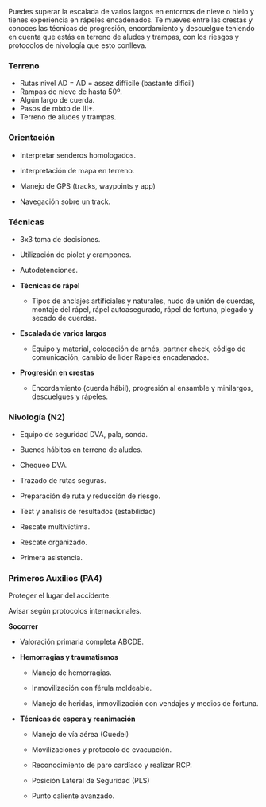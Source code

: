 Puedes superar la escalada de varios largos en entornos de nieve o hielo y tienes experiencia en rápeles encadenados. Te mueves entre las crestas y conoces las técnicas de progresión, encordamiento y descuelgue teniendo en cuenta que estás en terreno de aludes y trampas, con los riesgos y protocolos de nivología que esto conlleva.

### **Terreno**

- Rutas nivel AD = AD = assez difficile (bastante difícil)
- Rampas de nieve de hasta 50º.
- Algún largo de cuerda.
- Pasos de mixto de III+.
- Terreno de aludes y trampas.

### **Orientación**

- Interpretar senderos homologados.

- Interpretación de mapa en terreno.

- Manejo de GPS (tracks, waypoints y app)

- Navegación sobre un track.

### Técnicas

- 3x3 toma de decisiones.
- Utilización de piolet y crampones.
- Autodetenciones.
- **Técnicas de rápel**

  - Tipos de anclajes artificiales y naturales, nudo de unión de cuerdas, montaje del rápel, rápel autoasegurado, rápel de fortuna, plegado y secado de cuerdas.

- **Escalada de varios largos**
  - Equipo y material, colocación de arnés, partner check, código de comunicación, cambio de líder Rápeles encadenados.
- **Progresión en crestas**
  - Encordamiento (cuerda hábil), progresión al ensamble y minilargos, descuelgues y rápeles.

### Nivología (N2)

- Equipo de seguridad DVA, pala, sonda.

- Buenos hábitos en terreno de aludes.

- Chequeo DVA.

- Trazado de rutas seguras.

- Preparación de ruta y reducción de riesgo.

- Test y análisis de resultados (estabilidad)

- Rescate multivíctima.

- Rescate organizado.

- Primera asistencia.

### **Primeros Auxilios (PA4)**

Proteger el lugar del accidente.

Avisar según protocolos internacionales.

**Socorrer**

- Valoración primaria completa ABCDE.

- **Hemorragias y traumatismos**

  - Manejo de hemorragias.

  - Inmovilización con férula moldeable.

  - Manejo de heridas, inmovilización con vendajes y medios de fortuna.

- **Técnicas de espera y reanimación**

  - Manejo de vía aérea (Guedel)

  - Movilizaciones y protocolo de evacuación.

  - Reconocimiento de paro cardíaco y realizar RCP.

  - Posición Lateral de Seguridad (PLS)

  - Punto caliente avanzado.
